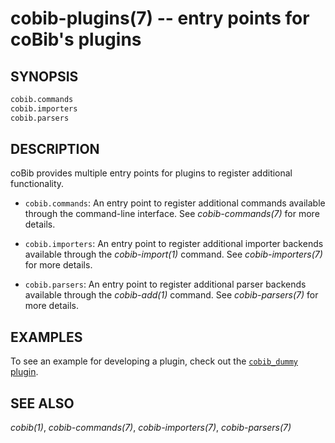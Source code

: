 cobib-plugins(7) -- entry points for coBib's plugins
====================================================

## SYNOPSIS

```python
cobib.commands
cobib.importers
cobib.parsers
```

## DESCRIPTION

coBib provides multiple entry points for plugins to register additional functionality.

  * `cobib.commands`:
    An entry point to register additional commands available through the command-line interface.
    See *cobib-commands(7)* for more details.

  * `cobib.importers`:
    An entry point to register additional importer backends available through the *cobib-import(1)* command.
    See *cobib-importers(7)* for more details.

  * `cobib.parsers`:
    An entry point to register additional parser backends available through the *cobib-add(1)* command.
    See *cobib-parsers(7)* for more details.

## EXAMPLES

To see an example for developing a plugin, check out the [`cobib_dummy` plugin](https://gitlab.com/cobib/cobib/-/tree/master/plugin?ref_type=heads).

## SEE ALSO

*cobib(1)*, *cobib-commands(7)*, *cobib-importers(7)*, *cobib-parsers(7)*

[//]: # ( vim: set ft=markdown tw=0: )
